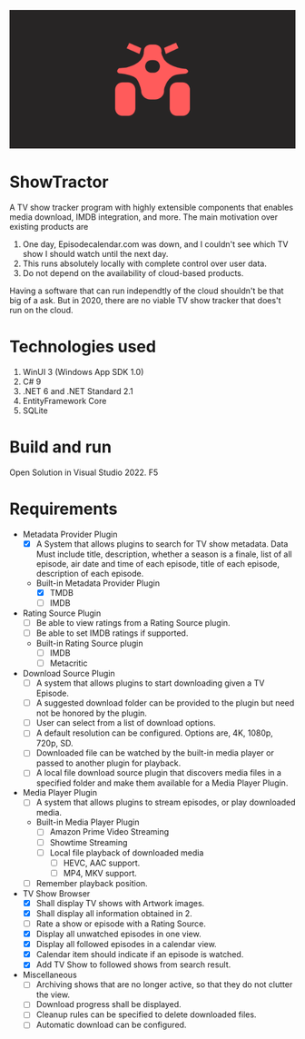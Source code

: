 ![Logo](ShowTractor.WinUI/ShowTractor.WinUI%20(Package)/Images/Wide310x150Logo.scale-200.png)

# ShowTractor

A TV show tracker program with highly extensible components that enables media download, IMDB integration, and more.
The main motivation over existing products are

1. One day, Episodecalendar.com was down, and I couldn't see which TV show I should watch until the next day.
2. This runs absolutely locally with complete control over user data.
3. Do not depend on the availability of cloud-based products.

Having a software that can run independtly of the cloud shouldn't be that big of a ask. But in 2020, there are no viable TV show tracker that does't run on the cloud.

# Technologies used

1. WinUI 3 (Windows App SDK 1.0)
2. C# 9
3. .NET 6 and .NET Standard 2.1
4. EntityFramework Core
5. SQLite

# Build and run

Open Solution in Visual Studio 2022. F5

# Requirements

- Metadata Provider Plugin
  - [x] A System that allows plugins to search for TV show metadata. Data Must include title, description, whether a season is a finale, list of all episode, air date and time of each episode, title of each episode, description of each episode.
  - Built-in Metadata Provider Plugin
    - [x] TMDB
    - [ ] IMDB
- Rating Source Plugin
  - [ ] Be able to view ratings from a Rating Source plugin.
  - [ ] Be able to set IMDB ratings if supported.
  - Built-in Rating Source plugin
    - [ ] IMDB 
    - [ ] Metacritic
- Download Source Plugin
  - [ ] A system that allows plugins to start downloading given a TV Episode.
  - [ ] A suggested download folder can be provided to the plugin but need not be honored by the plugin.
  - [ ] User can select from a list of download options.
  - [ ] A default resolution can be configured. Options are, 4K, 1080p, 720p, SD.
  - [ ] Downloaded file can be watched by the built-in media player or passed to another plugin for playback.
  - [ ] A local file download source plugin that discovers media files in a specified folder and make them available for a Media Player Plugin.
- Media Player Plugin
  - [ ] A system that allows plugins to stream episodes, or play downloaded media.
  - Built-in Media Player Plugin
    - [ ] Amazon Prime Video Streaming
    - [ ] Showtime Streaming
    - [ ] Local file playback of downloaded media
      - [ ] HEVC, AAC support.
      - [ ] MP4, MKV support.
  - [ ] Remember playback position.
- TV Show Browser
  - [x] Shall display TV shows with Artwork images.
  - [x] Shall display all information obtained in 2.
  - [ ] Rate a show or episode with a Rating Source.
  - [x] Display all unwatched episodes in one view.
  - [x] Display all followed episodes in a calendar view.
  - [x] Calendar item should indicate if an episode is watched.
  - [x] Add TV Show to followed shows from search result.
- Miscellaneous
  - [ ] Archiving shows that are no longer active, so that they do not clutter the view.
  - [ ] Download progress shall be displayed.
  - [ ] Cleanup rules can be specified to delete downloaded files.
  - [ ] Automatic download can be configured.
